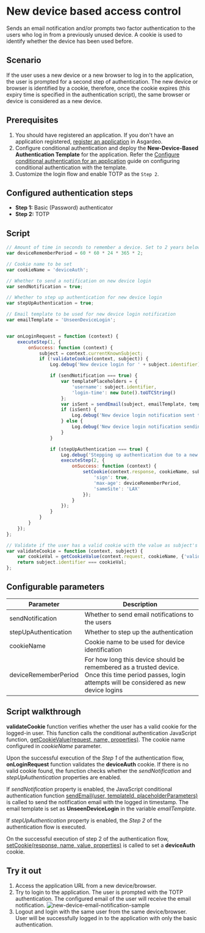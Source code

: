 # New device based access control

Sends an email notification and/or prompts two factor authentication to the users who log in from a previously unused
device. A cookie is used to identify whether the device has been used before.

## Scenario

If the user uses a new device or a new browser to log in to the application, the user is prompted for a second step of
authentication. The new device or browser is identified by a cookie, therefore, once the cookie expires (this expiry
time is specified in the authentication script), the same browser or device is considered as a new device.

## Prerequisites
1. You should have registered an application. If you don't have an application registered, <a href ="/guides/applications/web-app/register-app/">register an application</a> in Asgardeo.
2. Configure conditional authentication and deploy the **New-Device-Based Authentication Template** for the application.
   Refer the <a href ="/guides/conditional-auth/configure-conditional-auth/">Configure conditional authentication for an application</a> guide on
   configuring conditional authentication with the template.
3. Customize the login flow and enable TOTP as the `Step 2`.

## Configured authentication steps

* **Step 1:** Basic (Password) authenticator
* **Step 2:** TOTP

## Script

```js
// Amount of time in seconds to remember a device. Set to 2 years below.
var deviceRememberPeriod = 60 * 60 * 24 * 365 * 2;

// Cookie name to be set
var cookieName = 'deviceAuth';

// Whether to send a notification on new device login
var sendNotification = true;

// Whether to step up authentication for new device login
var stepUpAuthentication = true;

// Email template to be used for new device login notification
var emailTemplate = 'UnseenDeviceLogin';


var onLoginRequest = function (context) {
    executeStep(1, {
        onSuccess: function (context) {
            subject = context.currentKnownSubject;
            if (!validateCookie(context, subject)) {
                Log.debug('New device login for ' + subject.identifier);

                if (sendNotification === true) {
                    var templatePlaceholders = {
                        'username': subject.identifier,
                        'login-time': new Date().toUTCString()
                    };
                    var isSent = sendEmail(subject, emailTemplate, templatePlaceholders);
                    if (isSent) {
                        Log.debug('New device login notification sent to ' + subject.identifier);
                    } else {
                        Log.debug('New device login notification sending failed to ' + subject.identifier);
                    }
                }

                if (stepUpAuthentication === true) {
                    Log.debug('Stepping up authentication due to a new device login for ' + subject.identifier);
                    executeStep(2, {
                        onSuccess: function (context) {
                            setCookie(context.response, cookieName, subject.identifier, {
                                'sign': true,
                                'max-age': deviceRememberPeriod,
                                'sameSite': 'LAX'
                            });
                        }
                    });
                }
            }
        }
    });
};

// Validate if the user has a valid cookie with the value as subject's username
var validateCookie = function (context, subject) {
    var cookieVal = getCookieValue(context.request, cookieName, {'validateSignature': true});
    return subject.identifier === cookieVal;
};

```

## Configurable parameters

<table>
   <thead>
      <tr>
         <th>Parameter</th>
         <th>Description</th>
      </tr>
   </thead>
   <tbody>
      <tr>
         <td>sendNotification</td>
         <td>Whether to send email notifications to the users</td>
      </tr>
      <tr>
         <td>stepUpAuthentication</td>
         <td>Whether to step up the authentication</td>
      </tr>
      <tr>
         <td>cookieName</td>
         <td>Cookie name to be used for device identification</td>
      </tr>
      <tr>
         <td>deviceRememberPeriod</td>
         <td>For how long this device should be remembered as a trusted device. Once this time period passes, login attempts will be considered as new device logins</td>
      </tr>
   </tbody>
</table>

## Script walkthrough
**validateCookie** function verifies whether the user has a valid cookie for the logged-in user. This function calls the conditional authentication JavaScript function, [getCookieValue(request, name, properties)](../api-reference/#get-cookie-value). The cookie name configured in _cookieName_ parameter.

Upon the successful execution of the _Step 1_ of the authentication flow, **onLoginRequest** function validates the **deviceAuth** cookie. If there is no valid cookie found, the function checks whether the _sendNotification_ and _stepUpAuthentication_ properties are enabled.

If _sendNotification_ property is enabled, the JavaScript conditional authentication function [sendEmail(user, templateId, placeholderParameters)](../api-reference/#send-email) is called to send the notification email with the logged in timestamp. The email template is set as **UnseenDeviceLogin** in the variable _emailTemplate_.

If _stepUpAuthentication_ property is enabled, the _Step 2_ of the authentication flow is executed.

On the successful execution of step 2 of the authentication flow, [setCookie(response, name, value, properties)](../api-reference/#set-cookie) is called to set a **deviceAuth** cookie.

## Try it out

1. Access the application URL from a new device/browser.
2. Try to login to the application. The user is prompted with the TOTP authentication. The configured email of the user
   will receive the email notification.
    <img :src="$withBase('/assets/img/guides/conditional-auth/new-device-email-notification.png')" alt="new-device-email-notification-sample">
3. Logout and login with the same user from the same device/browser. User will be successfully logged in to the
   application with only the basic authentication.
   